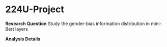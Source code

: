 # 224U-Project

**Research Question**
Study the gender-bias information distribution in mini-Bert layers

**Analysis Details**
